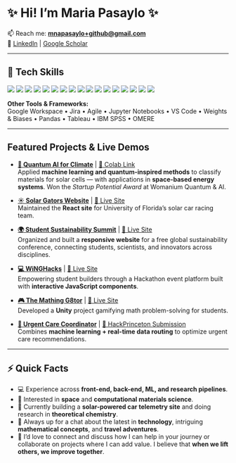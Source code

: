 # ✨ Hi! I’m Maria Pasaylo ✨

📫 Reach me: **mnapasaylo+github@gmail.com**  
🔗 [LinkedIn](https://linkedin.com/in/maria-pasaylo) | [Google Scholar](https://scholar.google.com/citations?hl=en&user=-hOtu6EAAAAJ&view_op=list_works)

---

## 🔧 Tech Skills
<p>
  <!-- Languages -->
  <img src="https://img.shields.io/badge/Python-3776AB?style=for-the-badge&logo=python&logoColor=white" />
  <img src="https://img.shields.io/badge/C++-00599C?style=for-the-badge&logo=cplusplus&logoColor=white" />
  <img src="https://img.shields.io/badge/C%23-239120?style=for-the-badge&logo=c-sharp&logoColor=white" />
  <img src="https://img.shields.io/badge/Java-007396?style=for-the-badge&logo=openjdk&logoColor=white" />
  <img src="https://img.shields.io/badge/R-276DC3?style=for-the-badge&logo=r&logoColor=white" />
  <img src="https://img.shields.io/badge/SQL-4479A1?style=for-the-badge&logo=postgresql&logoColor=white" />
  <img src="https://img.shields.io/badge/JavaScript-F7DF1E?style=for-the-badge&logo=javascript&logoColor=black" />
  <img src="https://img.shields.io/badge/HTML5-E34F26?style=for-the-badge&logo=html5&logoColor=white" />
  <img src="https://img.shields.io/badge/CSS3-1572B6?style=for-the-badge&logo=css3&logoColor=white" />
  <!-- Frameworks -->
  <img src="https://img.shields.io/badge/React-20232A?style=for-the-badge&logo=react&logoColor=61DAFB" />
  <img src="https://img.shields.io/badge/PyTorch-EE4C2C?style=for-the-badge&logo=pytorch&logoColor=white" />
  <!-- Tools -->
  <img src="https://img.shields.io/badge/Git-F05032?style=for-the-badge&logo=git&logoColor=white" />
  <img src="https://img.shields.io/badge/GitHub-181717?style=for-the-badge&logo=github&logoColor=white" />
  <img src="https://img.shields.io/badge/Linux-FCC624?style=for-the-badge&logo=linux&logoColor=black" />
  <img src="https://img.shields.io/badge/Google_Cloud-4285F4?style=for-the-badge&logo=googlecloud&logoColor=white" />
  <img src="https://img.shields.io/badge/Figma-F24E1E?style=for-the-badge&logo=figma&logoColor=white" />
  <img src="https://img.shields.io/badge/Unity-000000?style=for-the-badge&logo=unity&logoColor=white" />
</p>

**Other Tools & Frameworks:**  
Google Workspace • Jira • Agile • Jupyter Notebooks • VS Code • Weights & Biases • Pandas • Tableau • IBM SPSS • OMERE  

---

## Featured Projects & Live Demos

- **[🔬 Quantum AI for Climate](https://github.com/mariapasaylo/quantum-ai-for-climate)** | [🔗 Colab Link](https://colab.research.google.com/drive/1mSladZBswjXVaJz-yGJzyTS3AdmbjAKj?usp=sharing)   
  Applied **machine learning and quantum-inspired methods** to classify materials for solar cells — with applications in **space-based energy systems**. Won the *Startup Potential Award* at Womanium Quantum & AI.   

- **[☀️ Solar Gators Website](https://github.com/Solar-Gators/Advertisement-Website)** | [🔗 Live Site](https://ufsolargators.org/)  
  Maintained the **React site** for University of Florida’s solar car racing team.

- **[🌍 Student Sustainability Summit](https://github.com/studentsustainabilitysummit/studentsustainabilitysummit.github.io)** | [🔗 Live Site](https://www.studentsustainabilitysummit.org/)  
  Organized and built a **responsive website** for a free global sustainability conference, connecting students, scientists, and innovators across disciplines.

- **[💻 WiNGHacks](https://github.com/WiNGHacks/WiNGHacks-Website)** | [🔗 Live Site](https://www.winghacks.com/)   
  Empowering student builders through a Hackathon event platform built with **interactive JavaScript components**.

- **[🎮 The Mathing G8tor](https://github.com/mariapasaylo/the-mathing-g8tor)** | [🔗 Live Site](https://play.unity.com/en/games/a979b6d9-a64e-44d6-88b9-890679851abf/the-mathing-g8tor)  
  Developed a **Unity** project gamifying math problem-solving for students.  

- **[🏥 Urgent Care Coordinator](https://github.com/poetryofcode/HackPrinceton)** | [🔗 HackPrinceton Submission](https://dorahacks.io/buidl/19374)  
  Combines **machine learning + real-time data routing** to optimize urgent care recommendations.  

---

## ⚡ Quick Facts
- 💻 Experience across **front-end, back-end, ML, and research pipelines**.  
- 🚀 Interested in **space** and **computational materials science**.  
- 🌱 Currently building a **solar-powered car telemetry site** and doing research in **theoretical chemistry**.  
- 💬 Always up for a chat about the latest in **technology**, intriguing **mathematical concepts**, and **travel adventures**.  
- 🤝 I’d love to connect and discuss how I can help in your journey or collaborate on projects where I can add value. I believe that **when we lift others, we improve together**.  

<!---
MariaNicosAlain/MariaNicosAlain is a ✨ special ✨ repository because its `README.md` (this file) appears on your GitHub profile.
You can click the Preview link to take a look at your changes.
--->
